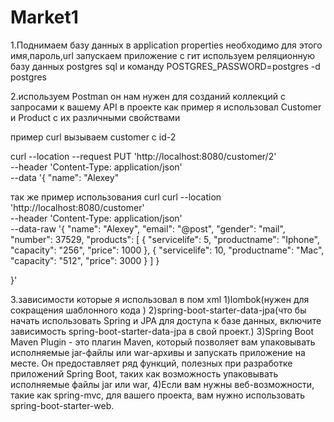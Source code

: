 # Market1
1.Поднимаем базу данных в application properties
необходимо для этого
имя,пароль,url
запускаем приложение  с гит
используем реляционную базу данных postgres sql и команду
POSTGRES_PASSWORD=postgres -d postgres

2.используем Postman он нам нужен для  созданий коллекций с запросами к вашему API 
в проекте как пример я использовал Customer и Product c их  различными свойствами

 пример  curl 
вызываем customer c id-2


curl --location --request PUT 'http://localhost:8080/customer/2' \
--header 'Content-Type: application/json' \
--data '{
"name": "Alexey"

так же пример использования curl 
curl --location 'http://localhost:8080/customer' \
--header 'Content-Type: application/json' \
--data-raw '{
"name": "Alexey",
"email": "@post",
"gender": "mail",
"number": 37529,
"products": [
{
"servicelife": 5,
"productname": "Iphone",
"capacity": "256",
"price": 1000
},
{
"servicelife": 10,
"productname": "Mac",
"capacity": "512",
"price": 3000
}
]
}

}'

3.зависимости которые я использовал  в пом xml
1)lombok(нужен для сокращения шаблонного кода )
2)spring-boot-starter-data-jpa(что бы начать использовать Spring и JPA для доступа к базе данных, включите зависимость spring-boot-starter-data-jpa в свой проект.)
3)Spring Boot Maven Plugin - это плагин Maven, который позволяет вам упаковывать исполняемые jar-файлы или war-архивы и запускать приложение на месте. Он предоставляет ряд функций, полезных при разработке приложений Spring Boot, таких как возможность упаковывать исполняемые файлы jar или war,
4)Если вам нужны веб-возможности, такие как spring-mvc, для вашего проекта, вам нужно использовать spring-boot-starter-web.
